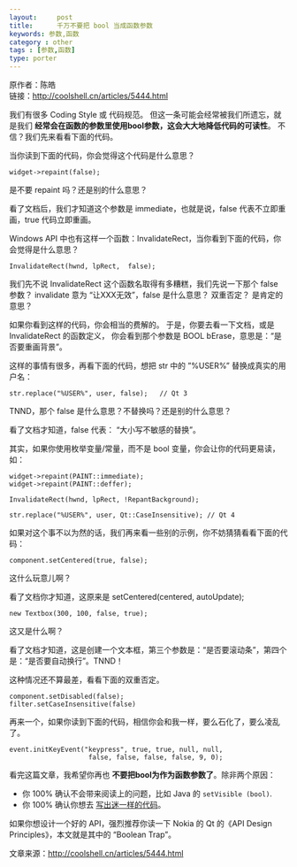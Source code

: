 ```yaml
---
layout:     post
title:      千万不要把 bool 当成函数参数
keywords: 参数,函数
category : other
tags : [参数,函数]
type: porter
---
```


原作者：陈皓  
链接：http://coolshell.cn/articles/5444.html

我们有很多 Coding Style 或 代码规范。
但这一条可能会经常被我们所遗忘，就是我们 **经常会在函数的参数里使用bool参数，这会大大地降低代码的可读性**。
不信？我们先来看看下面的代码。

当你读到下面的代码，你会觉得这个代码是什么意思？

	widget->repaint(false);

是不要 repaint 吗？还是别的什么意思？

看了文档后，我们才知道这个参数是 immediate，也就是说，false 代表不立即重画，true 代码立即重画。

Windows API 中也有这样一个函数：InvalidateRect，当你看到下面的代码，你会觉得是什么意思？

	InvalidateRect(hwnd, lpRect,  false);

我们先不说 InvalidateRect 这个函数名取得有多糟糕，我们先说一下那个 false 参数？
invalidate 意为 “让XXX无效”，false 是什么意思？
双重否定？
是肯定的意思？

如果你看到这样的代码，你会相当的费解的。
于是，你要去看一下文档，或是 InvalidateRect 的函数定义，
你会看到那个参数是 BOOL bErase，意思是：“是否要重画背景”。

这样的事情有很多，再看下面的代码，想把 str 中的 ”%USER%” 替换成真实的用户名：

	str.replace("%USER%", user, false);   // Qt 3

TNND，那个 false 是什么意思？不替换吗？还是别的什么意思？

看了文档才知道，false 代表： “大小写不敏感的替换”。

其实，如果你使用枚举变量/常量，而不是 bool 变量，你会让你的代码更易读，如：

	widget->repaint(PAINT::immediate);
	widget->repaint(PAINT::deffer);

	InvalidateRect(hwnd, lpRect, !RepantBackground);

	str.replace("%USER%", user, Qt::CaseInsensitive); // Qt 4

如果对这个事不以为然的话，我们再来看一些别的示例，你不妨猜猜看看下面的代码：

	component.setCentered(true, false);

这什么玩意儿啊？

看了文档你才知道，这原来是 setCentered(centered, autoUpdate);

	new Textbox(300, 100, false, true);

这又是什么啊？

看了文档才知道，这是创建一个文本框，第三个参数是：“是否要滚动条”，第四个是：“是否要自动换行”。TNND！

这种情况还不算最差，看看下面的双重否定。

	component.setDisabled(false);
	filter.setCaseInsensitive(false)

再来一个，如果你读到下面的代码，相信你会和我一样，要么石化了，要么凌乱了。

	event.initKeyEvent("keypress", true, true, null, null,
						false, false, false, false, 9, 0); 

看完这篇文章，我希望你再也 **不要把bool为作为函数参数了**。除非两个原因：

* 你 100% 确认不会带来阅读上的问题，比如 Java 的 `setVisible (bool)`. 
* 你 100% 确认你想去 [写出迷一样的代码](https://justjavac.com/codepuzzle/2012/09/25/codepuzzle-introduction.html)。 

如果你想设计一个好的 API，强烈推荐你读一下 Nokia 的 Qt 的《API Design Principles》，本文就是其中的 “Boolean Trap”。

文章来源：<http://coolshell.cn/articles/5444.html> 
